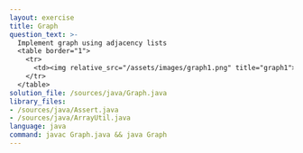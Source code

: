 ```yaml
---
layout: exercise
title: Graph
question_text: >-
  Implement graph using adjacency lists
  <table border="1">
    <tr>
      <td><img relative_src="/assets/images/graph1.png" title="graph1"></td>
    </tr>
  </table>
solution_file: /sources/java/Graph.java
library_files:
- /sources/java/Assert.java
- /sources/java/ArrayUtil.java
language: java
command: javac Graph.java && java Graph
---
```

